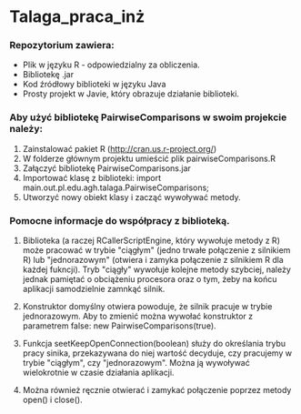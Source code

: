 # Talaga_praca_inż

### Repozytorium zawiera:
* Plik w języku R - odpowiedzialny za obliczenia.
* Bibliotekę .jar
* Kod źródłowy biblioteki w języku Java
* Prosty projekt w Javie, który obrazuje działanie biblioteki.

### Aby użyć bibliotekę PairwiseComparisons w swoim projekcie należy:
1. Zainstalować pakiet R (http://cran.us.r-project.org/)
2. W folderze głównym projektu umieścić plik pairwiseComparisons.R
3. Załączyć bibliotekę PairwiseComparisons.jar
4. Importować klasę z biblioteki: import main.out.pl.edu.agh.talaga.PairwiseComparisons;
5. Utworzyć nowy obiekt klasy i zacząć wywoływać metody.

### Pomocne informacje do współpracy z biblioteką.
1. Biblioteka (a raczej RCallerScriptEngine, który wywołuje metody z R) może pracować w trybie "ciągłym" (jedno trwałe połączenie z silnikiem R) lub "jednorazowym" (otwiera i zamyka połączenie z silnikiem R dla każdej fukncji). 
Tryb "ciągły" wywołuje kolejne metody szybciej, należy jednak pamiętać o obciążeniu procesora oraz o tym, żeby na końcu aplikacji samodzielnie zamnkąć silnik.

2. Konstruktor domyślny otwiera powoduje, że silnik pracuje w trybie jednorazowym. Aby to zmienić można wywołać konstruktor z parametrem false: new PairwiseComparisons(true).

3. Funkcja seetKeepOpenConnection(boolean) służy do określania trybu pracy sinika, przekazywana do niej wartość decyduje, czy pracujemy w trybie "ciągłym", czy "jednorazowym". Można ją wywoływać wielokrotnie w czasie działania aplikacji.

3. Można również ręcznie otwierać i zamykać połączenie poprzez metody open() i close().
